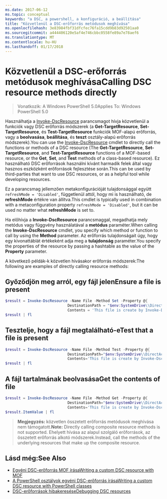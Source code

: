 ```yaml
---
ms.date: 2017-06-12
ms.topic: conceptual
keywords: "a DSC, a powershell, a konfiguráció, a beállítása"
title: "Közvetlenül a DSC-erőforrás metódusok meghívása"
ms.openlocfilehash: 3e83984fbf31dfcfec76fa15cdd9b83d92501aa0
ms.sourcegitcommit: a444406120e5af4e746cbbc0558fe89a7e78aef6
ms.translationtype: MT
ms.contentlocale: hu-HU
ms.lasthandoff: 01/17/2018
---
```

# <a name="calling-dsc-resource-methods-directly"></a><span data-ttu-id="49c16-103">Közvetlenül a DSC-erőforrás metódusok meghívása</span><span class="sxs-lookup"><span data-stu-id="49c16-103">Calling DSC resource methods directly</span></span>

><span data-ttu-id="49c16-104">Vonatkozik: A Windows PowerShell 5.0</span><span class="sxs-lookup"><span data-stu-id="49c16-104">Applies To: Windows PowerShell 5.0</span></span>

<span data-ttu-id="49c16-105">Használhatja a [Invoke-DscResource](https://technet.microsoft.com/en-us/library/mt517869.aspx) parancsmagot hívja közvetlenül a funkciók vagy DSC erőforrás módszerek (a **Get-TargetResource**, **Set-TargetResource**, és  **Test-TargetResource** funkciók MOF-alapú erőforrás, vagy a **beolvasása**, **beállítása**, és **teszt** osztály-alapú erőforrás módszerek).</span><span class="sxs-lookup"><span data-stu-id="49c16-105">You can use the [Invoke-DscResource](https://technet.microsoft.com/en-us/library/mt517869.aspx) cmdlet to directly call the functions or methods of a DSC resource (The **Get-TargetResource**, **Set-TargetResource**, and **Test-TargetResource** functions of a MOF-based resource, or the **Get**, **Set**, and **Test** methods of a class-based resource).</span></span> <span data-ttu-id="49c16-106">Ez használható DSC erőforrások használni kívánt harmadik felek által vagy hasznos eszközként erőforrások fejlesztése során.</span><span class="sxs-lookup"><span data-stu-id="49c16-106">This can be used by third-parties that want to use DSC resources, or as a helpful tool while developing resources.</span></span> 

<span data-ttu-id="49c16-107">Ez a parancsmag jellemzően metakonfigurációját tulajdonsággal együtt `refreshMode = 'Disabled'`, függetlenül attól, hogy mi is használható, de **refreshMode** értékre van állítva.</span><span class="sxs-lookup"><span data-stu-id="49c16-107">This cmdlet is typically used in combination with a metaconfiguration property `refreshMode = 'Disabled'`, but it can be used no matter what **refreshMode** is set to.</span></span>

<span data-ttu-id="49c16-108">Ha előhívja a **Invoke-DscResource** parancsmaggal, megadhatja mely metódus vagy függvény használatával a **metódus** paraméter.</span><span class="sxs-lookup"><span data-stu-id="49c16-108">When calling the **Invoke-DscResource** cmdlet, you specify which method or function to call by using the **Method** parameter.</span></span> <span data-ttu-id="49c16-109">Az erőforrás tulajdonságait úgy, hogy egy kivonattáblát értékeként adja meg a **tulajdonság** paraméter.</span><span class="sxs-lookup"><span data-stu-id="49c16-109">You specify the properties of the resource by passing a hashtable as the value of the **Property** parameter.</span></span>

<span data-ttu-id="49c16-110">A következő példák-k közvetlen hívásakor erőforrás módszerek:</span><span class="sxs-lookup"><span data-stu-id="49c16-110">The following are examples of directly calling resource methods:</span></span>

## <a name="ensure-a-file-is-present"></a><span data-ttu-id="49c16-111">Győződjön meg arról, egy fájl jelen</span><span class="sxs-lookup"><span data-stu-id="49c16-111">Ensure a file is present</span></span>

```powershell
$result = Invoke-DscResource -Name File -Method Set -Property @{
                            DestinationPath = "$env:SystemDrive\\DirectAccess.txt";
                            Contents = 'This file is create by Invoke-DscResource'} -Verbose
$result | fl
```

## <a name="test-that-a-file-is-present"></a><span data-ttu-id="49c16-112">Tesztelje, hogy a fájl megtalálható-e</span><span class="sxs-lookup"><span data-stu-id="49c16-112">Test that a file is present</span></span>

```powershell
$result = Invoke-DscResource -Name File -Method Test -Property @{
                            DestinationPath="$env:SystemDrive\\DirectAccess.txt";
                            Contents='This file is create by Invoke-DscResource'} -Verbose
$result | fl
```

## <a name="get-the-contents-of-file"></a><span data-ttu-id="49c16-113">A fájl tartalmának beolvasása</span><span class="sxs-lookup"><span data-stu-id="49c16-113">Get the contents of file</span></span>

```powershell
$result = Invoke-DscResource -Name File -Method Get -Property @{
                            DestinationPath="$env:SystemDrive\\DirectAccess.txt";
                            Contents='This file is create by Invoke-DscResource'} -Verbose
$result.ItemValue | fl
```

><span data-ttu-id="49c16-114">**Megjegyzés:** közvetlen összetett erőforrás metódusok meghívása nem támogatott.</span><span class="sxs-lookup"><span data-stu-id="49c16-114">**Note:** Directly calling composite resource methods is not supported.</span></span> <span data-ttu-id="49c16-115">Ehelyett hívása az alapul szolgáló erőforrások, az összetett erőforrás alkotó módszerek.</span><span class="sxs-lookup"><span data-stu-id="49c16-115">Instead, call the methods of the underlying resources that make up the composite resource.</span></span>

## <a name="see-also"></a><span data-ttu-id="49c16-116">Lásd még:</span><span class="sxs-lookup"><span data-stu-id="49c16-116">See Also</span></span>
- [<span data-ttu-id="49c16-117">Egyéni DSC-erőforrás MOF írása</span><span class="sxs-lookup"><span data-stu-id="49c16-117">Writing a custom DSC resource with MOF</span></span>](authoringResourceMOF.md) 
- [<span data-ttu-id="49c16-118">A PowerShell osztályok egyéni DSC-erőforrás írása</span><span class="sxs-lookup"><span data-stu-id="49c16-118">Writing a custom DSC resource with PowerShell classes</span></span>](authoringResourceClass.md)
- [<span data-ttu-id="49c16-119"> DSC-erőforrások hibakeresése</span><span class="sxs-lookup"><span data-stu-id="49c16-119">Debugging DSC resources</span></span>](debugResource.md)

